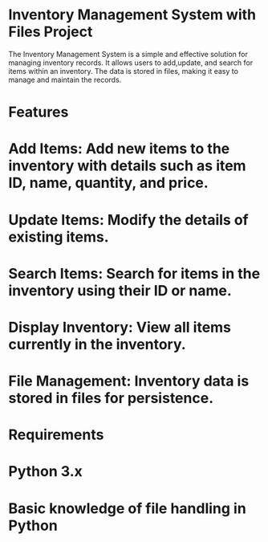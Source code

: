 # Inventory Management System with Files Project

The Inventory Management System is a simple and effective solution for managing inventory records. It allows users to add,update, and search for items within an inventory. The data is stored in files, making it easy to manage and maintain the records.

# Features
  # Add Items: Add new items to the inventory with details such as item ID, name, quantity, and price.
  # Update Items: Modify the details of existing items.
  # Search Items: Search for items in the inventory using their ID or name.
  # Display Inventory: View all items currently in the inventory.
  # File Management: Inventory data is stored in files for persistence.

# Requirements
  # Python 3.x
  # Basic knowledge of file handling in Python
